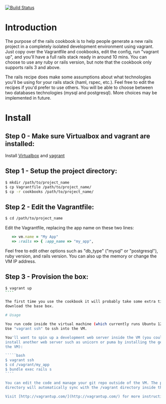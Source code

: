 [![Build Status](https://secure.travis-ci.org/ASerputko/v-todo.png?branch=master)](https://travis-ci.org/ASerputko/v-todo)

# Introduction

The purpose of the rails cookbook is to help people generate a new rails project
in a completely isolated development environment using vagrant. Just copy over
the Vagrantfile and cookbooks, edit the config, run "vagrant up", and you'll
have a full rails stack ready in around 10 mins. You can choose to use any ruby
or rails version, but note that the cookbook only supports rails 3 and above.

The rails recipe does make some assumptions about what technologies you'll be
using for your rails stack (haml, rspec, etc.). Feel free to edit the recipes if
you'd prefer to use others. You will be able to choose between two databases
technologies (mysql and postgresql). More choices may be implemented in future.

# Install

## Step 0 - Make sure Virtualbox and vagrant are installed:

Install [Virtualbox](https://www.virtualbox.org/wiki/Downloads)
and [vagrant](http://vagrantup.com/)

## Step 1 - Setup the project directory:

`````bash
$ mkdir /path/to/project_name
$ cp Vagrantfile /path/to/project_name/
$ cp -r cookbooks /path/to/project_name/
`````

## Step 2 - Edit the Vagrantfile:

`````bash
$ cd /path/to/project_name
`````

Edit the Vagrantfile, replacing the app name on these two lines:
````ruby
   => vm.name = "My App"
   => :rails => { :app_name => "my_app",
````

Feel free to edit other options such as "db_type" ("mysql" or "postgresql"),
ruby version, and rails version. You can also up the memory or change the VM
IP address.

## Step 3 - Provision the box:

`````bash
$ vagrant up
````

The first time you use the cookbook it will probably take some extra time to
download the base box.

# Usage

You run code inside the virtual machine (which currently runs Ubuntu 12.04 LTS).
Use "vagrant ssh" to ssh into the VM.

You'll want to spin up a development web server inside the VM (you could also
install another web server such as unicorn or puma by installing the gem inside
the VM):

`````bash
$ vagrant ssh
$ cd /vagrant/my_app
$ bundle exec rails s
````

You can edit the code and manage your git repo outside of the VM. The project
directory will automatically sync with the /vagrant directory inside the VM.

Visit [http://vagrantup.com/](http://vagrantup.com/) for more instructions on how to use vagrant.
